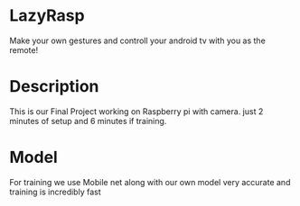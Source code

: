 # LazyRasp

Make your own gestures and controll your android tv with you as the remote!

# Description

This is our Final Project working on Raspberry pi with camera. just 2 minutes of setup and 6 minutes if training.

# Model

For training we use Mobile net along with our own model very accurate and training is incredibly fast
